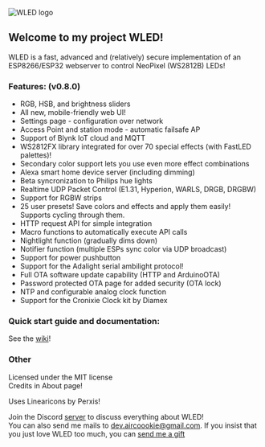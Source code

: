 ![WLED logo](https://raw.githubusercontent.com/Aircoookie/WLED/development/wled_logo.png)

## Welcome to my project WLED!

WLED is a fast, advanced and (relatively) secure implementation of an ESP8266/ESP32 webserver to control NeoPixel (WS2812B) LEDs!

### Features: (v0.8.0)
- RGB, HSB, and brightness sliders
- All new, mobile-friendly web UI!
- Settings page - configuration over network
- Access Point and station mode - automatic failsafe AP
- Support of Blynk IoT cloud and MQTT
- WS2812FX library integrated for over 70 special effects (with FastLED palettes)!
- Secondary color support lets you use even more effect combinations
- Alexa smart home device server (including dimming)
- Beta syncronization to Philips hue lights
- Realtime UDP Packet Control (E1.31, Hyperion, WARLS, DRGB, DRGBW)
- Support for RGBW strips
- 25 user presets! Save colors and effects and apply them easily! Supports cycling through them.
- HTTP request API for simple integration
- Macro functions to automatically execute API calls
- Nightlight function (gradually dims down)
- Notifier function (multiple ESPs sync color via UDP broadcast)
- Support for power pushbutton
- Support for the Adalight serial ambilight protocol!
- Full OTA software update capability (HTTP and ArduinoOTA)
- Password protected OTA page for added security (OTA lock)
- NTP and configurable analog clock function
- Support for the Cronixie Clock kit by Diamex

### Quick start guide and documentation:

See the [wiki](https://github.com/Aircoookie/WLED/wiki)!

### Other

Licensed under the MIT license  
Credits in About page!

Uses Linearicons by Perxis!

Join the Discord [server](https://discord.gg/KuqP7NE) to discuss everything about WLED!  
You can also send me mails to [dev.aircoookie@gmail.com](mailto:dev.aircoookie@gmail.com).
If you insist that you just love WLED too much, you can [send me a gift](https://paypal.me/aircoookie)






